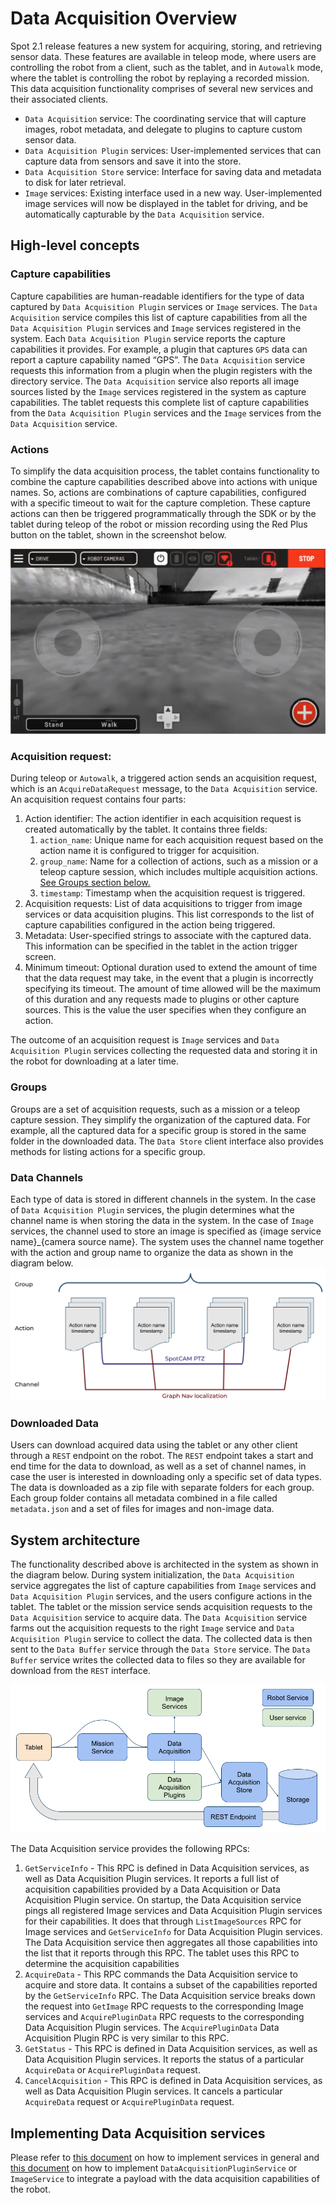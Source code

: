 <!--
Copyright (c) 2021 Boston Dynamics, Inc.  All rights reserved.

Downloading, reproducing, distributing or otherwise using the SDK Software
is subject to the terms and conditions of the Boston Dynamics Software
Development Kit License (20191101-BDSDK-SL).
-->

# Data Acquisition Overview
Spot 2.1 release features a new system for acquiring, storing, and retrieving sensor data. These features are available in teleop mode, where users are controlling the robot from a client, such as the tablet, and in `Autowalk` mode, where the tablet is controlling the robot by replaying a recorded mission. This data acquisition functionality comprises of several new services and their associated clients.

* `Data Acquisition` service: The coordinating service that will capture images, robot metadata, and delegate to plugins to capture custom sensor data.
* `Data Acquisition Plugin` services: User-implemented services that can capture data from sensors and save it into the store.
* `Data Acquisition Store` service: Interface for saving data and metadata to disk for later retrieval.
* `Image` services: Existing interface used in a new way. User-implemented image services will now be displayed in the tablet for driving, and be automatically capturable by the `Data Acquisition` service.

## High-level concepts

### Capture capabilities
Capture capabilities are human-readable identifiers for the type of data captured by `Data Acquisition Plugin` services or `Image` services. The `Data Acquisition` service compiles this list of capture capabilities from all the `Data Acquisition Plugin` services and `Image` services registered in the system.
Each `Data Acquisition Plugin` service reports the capture capabilities it provides. For example, a plugin that captures `GPS` data can report a capture capability named “GPS”. The `Data Acquisition` service requests this information from a plugin when the plugin registers with the directory service. The `Data Acquisition` service also reports all image sources listed by the `Image` services registered in the system as capture capabilities.
The tablet requests this complete list of capture capabilities from the `Data Acquisition Plugin` services and the `Image` services from the `Data Acquisition` service.

### Actions
To simplify the data acquisition process, the tablet contains functionality to combine the capture capabilities described above into actions with unique names. So, actions are combinations of capture capabilities, configured with a specific timeout to wait for the capture completion. These capture actions can then be triggered programmatically through the SDK or by the tablet during teleop of the robot or mission recording using the Red Plus button on the tablet, shown in the screenshot below.

![Tablet Screenshot](./images/tablet_screenshot.png)

### Acquisition request:
During teleop or `Autowalk`, a triggered action sends an acquisition request, which is an `AcquireDataRequest` message, to the `Data Acquisition` service. An acquisition request contains four parts:
1. Action identifier: The action identifier in each acquisition request is created automatically by the tablet. It contains three fields:
    1. `action_name`: Unique name for each acquisition request based on the action name it is configured to trigger for acquisition.
    2. `group_name`: Name for a collection of actions, such as a mission or a teleop capture session, which includes multiple acquisition actions. [See Groups section below.](#groups)
    3. `timestamp`: Timestamp when the acquisition request is triggered.
2. Acquisition requests: List of data acquisitions to trigger from image services or data acquisition plugins. This list corresponds to the list of capture capabilities configured in the action being triggered.
3. Metadata: User-specified strings to associate with the captured data. This information can be specified in the tablet in the action trigger screen.
4. Minimum timeout: Optional duration used to extend the amount of time that the data request may take, in the event that a plugin is incorrectly specifying its timeout. The amount of time allowed will be the maximum of this duration and any requests made to plugins or other capture sources. This is the value the user specifies when they configure an action.

The outcome of an acquisition request is `Image` services and `Data Acquisition Plugin` services collecting the requested data and storing it in the robot for downloading at a later time.

### Groups
Groups are a set of acquisition requests, such as a mission or a teleop capture session. They simplify the organization of the captured data. For example, all the captured data for a specific group is stored in the same folder in the downloaded data. The `Data Store` client interface also provides methods for listing actions for a specific group.

### Data Channels
Each type of data is stored in different channels in the system. In the case of `Data Acquisition Plugin` services, the plugin determines what the channel name is when storing the data in the system. In the case of `Image` services, the channel used to store an image is specified as {image service name}_{camera source name}. The system uses the channel name together with the action and group name to organize the data as shown in the diagram below.
![Data Organization](./images/data_acquisition_data_organization.png)

### Downloaded Data
Users can download acquired data using the tablet or any other client through a `REST` endpoint on the robot. The `REST` endpoint takes a start and end time for the data to download, as well as a set of channel names, in case the user is interested in downloading only a specific set of data types. The data is downloaded as a zip file with separate folders for each group. Each group folder contains all metadata combined in a file called `metadata.json` and a set of files for images and non-image data.

## System architecture
The functionality described above is architected in the system as shown in the diagram below. During system initialization, the `Data Acquisition` service aggregates the list of capture capabilities from `Image` services and `Data Acquisition Plugin` services, and the users configure actions in the tablet. The tablet or the mission service sends acquisition requests to the `Data Acquisition` service to acquire data. The `Data Acquisition` service farms out the acquisition requests to the right `Image` service and `Data Acquisition Plugin` service to collect the data. The collected data is then sent to the `Data Buffer` service through the `Data Store` service. The `Data Buffer` service writes the collected data to files so they are available for download from the `REST` interface.

![Data Acquisition Architecture](./images/data_acquisition_architecture.png)

The Data Acquisition service provides the following RPCs:
1. `GetServiceInfo` - This RPC is defined in Data Acquisition services, as well as Data Acquisition Plugin services. It reports a full list of acquisition capabilities provided by a Data Acquisition or Data Acquisition Plugin service. On startup, the Data Acquisition service pings all registered Image services and Data Acquisition Plugin services for their capabilities. It does that through `ListImageSources` RPC for Image services and `GetServiceInfo` for Data Acquisition Plugin services. The Data Acquisition service then aggregates all those capabilities into the list that it reports through this RPC. The tablet uses this RPC to determine the acquisition capabilities
2. `AcquireData` - This RPC commands the Data Acquisition service to acquire and store data. It contains a subset of the capabilities reported by the `GetServiceInfo` RPC. The Data Acquisition service breaks down the request into `GetImage` RPC requests to the corresponding Image services and `AcquirePluginData` RPC requests to the corresponding Data Acquisition Plugin services. The `AcquirePluginData` Data Acquisition Plugin RPC is very similar to this RPC.
3. `GetStatus` - This RPC is defined in Data Acquisition services, as well as Data Acquisition Plugin services. It reports the status of a particular `AcquireData` or `AcquirePluginData` request.
4. `CancelAcquisition` - This RPC is defined in Data Acquisition services, as well as Data Acquisition Plugin services. It cancels a particular `AcquireData` request or `AcquirePluginData` request.

## Implementing Data Acquisition services
Please refer to [this document](developing_api_services.md) on how to implement services in general and [this document](writing_services_for_data_acquisition.md) on how to implement `DataAcquisitionPluginService` or `ImageService` to integrate a payload with the data acquisition capabilities of the robot.